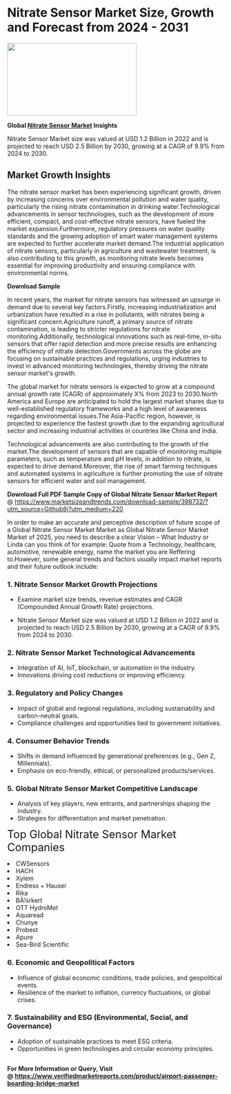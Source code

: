 <H1>Nitrate Sensor Market Size, Growth and Forecast from 2024 - 2031</H1><img class="aligncenter size-medium wp-image-584254" src="https://thirdeyenews.in/wp-content/uploads/2024/09/Global-Market-Research-300x168.jpeg" alt="" width="300" height="168" /><p><strong>Global&nbsp;<a href="https://www.marketsizeandtrends.com/download-sample/398732/?utm_source=Github8j?utm_medium=220">Nitrate Sensor Market</a> Insights</strong></p><p>Nitrate Sensor Market size was valued at USD 1.2 Billion in 2022 and is projected to reach USD 2.5 Billion by 2030, growing at a CAGR of 9.9% from 2024 to 2030.</p><p><h2>Market Growth Insights</h2> <p>The nitrate sensor market has been experiencing significant growth, driven by increasing concerns over environmental pollution and water quality, particularly the rising nitrate contamination in drinking water.Technological advancements in sensor technologies, such as the development of more efficient, compact, and cost-effective nitrate sensors, have fueled the market expansion.Furthermore, regulatory pressures on water quality standards and the growing adoption of smart water management systems are expected to further accelerate market demand.The industrial application of nitrate sensors, particularly in agriculture and wastewater treatment, is also contributing to this growth, as monitoring nitrate levels becomes essential for improving productivity and ensuring compliance with environmental norms.</p> <p><strong>Download Sample</strong></p> <p>In recent years, the market for nitrate sensors has witnessed an upsurge in demand due to several key factors.Firstly, increasing industrialization and urbanization have resulted in a rise in pollutants, with nitrates being a significant concern.Agriculture runoff, a primary source of nitrate contamination, is leading to stricter regulations for nitrate monitoring.Additionally, technological innovations such as real-time, in-situ sensors that offer rapid detection and more precise results are enhancing the efficiency of nitrate detection.Governments across the globe are focusing on sustainable practices and regulations, urging industries to invest in advanced monitoring technologies, thereby driving the nitrate sensor market's growth.</p> <p>The global market for nitrate sensors is expected to grow at a compound annual growth rate (CAGR) of approximately X% from 2023 to 2030.North America and Europe are anticipated to hold the largest market shares due to well-established regulatory frameworks and a high level of awareness regarding environmental issues.The Asia-Pacific region, however, is projected to experience the fastest growth due to the expanding agricultural sector and increasing industrial activities in countries like China and India.</p> <p>Technological advancements are also contributing to the growth of the market.The development of sensors that are capable of monitoring multiple parameters, such as temperature and pH levels, in addition to nitrate, is expected to drive demand.Moreover, the rise of smart farming techniques and automated systems in agriculture is further promoting the use of nitrate sensors for efficient water and soil management.</p> <p><span class=""><strong>Download Full PDF Sample Copy of Global Nitrate Sensor Market Report</strong> @ <a href="https://www.marketsizeandtrends.com/download-sample/398732/?utm_source=Github8j?utm_medium=220" target="_blank">https://www.marketsizeandtrends.com/download-sample/398732/?utm_source=Github8j?utm_medium=220</a></span></p><p>In order to make an accurate and perceptive description of future scope of a Global&nbsp;Nitrate Sensor Market Market as Global&nbsp;Nitrate Sensor Market Market of 2025, you need to describe a clear Vision &ndash; What Industry or Linda can you think of for example: Quote from a Technology, healthcare, automotive, renewable energy, name the market you are Reffering to.However, some general trends and factors usually impact market reports and their future outlook include:</p><h3>1.&nbsp;<strong>Nitrate Sensor Market Growth Projections</strong></h3><ul><li>Examine market size trends, revenue estimates and CAGR (Compounded Annual Growth Rate) projections.</li><li><p>Nitrate Sensor Market size was valued at USD 1.2 Billion in 2022 and is projected to reach USD 2.5 Billion by 2030, growing at a CAGR of 9.9% from 2024 to 2030.</p></li></ul><h3>2.&nbsp;<strong>Nitrate Sensor Market Technological Advancements</strong></h3><ul><li>Integration of AI, IoT, blockchain, or automation in the industry.</li><li>Innovations driving cost reductions or improving efficiency.</li></ul><h3>3.&nbsp;<strong>Regulatory and Policy Changes</strong></h3><ul><li>Impact of global and regional regulations, including sustainability and carbon-neutral goals.</li><li>Compliance challenges and opportunities tied to government initiatives.</li></ul><h3>4.&nbsp;<strong>Consumer Behavior Trends</strong></h3><ul><li>Shifts in demand influenced by generational preferences (e.g., Gen Z, Millennials).</li><li>Emphasis on eco-friendly, ethical, or personalized products/services.</li></ul><h3>5.&nbsp;<strong>Global Nitrate Sensor Market Competitive Landscape</strong></h3><ul><li>Analysis of key players, new entrants, and partnerships shaping the industry.</li><li>Strategies for differentiation and market penetration.</li></ul><p data-pm-slice="1 1 []"><span style="color: inherit; font-family: inherit; font-size: 25px;">Top Global Nitrate Sensor Market Companies</span></p><div class="" data-test-id=""><p><li>CWSensors</li><li> HACH</li><li> Xylem</li><li> Endress + Hauser</li><li> Rika</li><li> BÃ¼rkert</li><li> OTT HydroMet</li><li> Aquaread</li><li> Chunye</li><li> Probest</li><li> Apure</li><li> Sea-Bird Scientific</li></p></div><h3>6.&nbsp;<strong>Economic and Geopolitical Factors</strong></h3><ul><li>Influence of global economic conditions, trade policies, and geopolitical events.</li><li>Resilience of the market to inflation, currency fluctuations, or global crises.</li></ul><h3>7.&nbsp;<strong>Sustainability and ESG (Environmental, Social, and Governance)</strong></h3><ul><li>Adoption of sustainable practices to meet ESG criteria.</li><li>Opportunities in green technologies and circular economy principles.</li></ul><h2><strong style="font-size: 14px;">For More Information or Query, Visit @&nbsp;</strong><a style="background-color: #ffffff; font-size: 14px;" href="https://www.marketsizeandtrends.com/report/nitrate-sensor-market/" target="_blank">https://www.verifiedmarketreports.com/product/airport-passenger-boarding-bridge-market</a></h2>